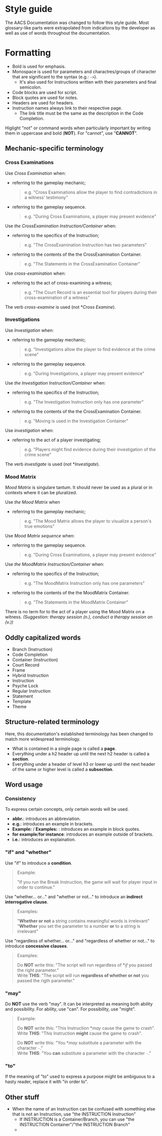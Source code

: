 # Style guide 

The AACS Documentation was changed to follow this style guide. Most glossary-like parts were extrapolated from indications by the developer as well as use of words throughout the documentation.

# Formatting
- Bold is used for emphasis.
- Monospace is used for parameters and charactres/groups of character that are significant to the syntax (e.g.: `->`).
  - It's also used for Instructions written with their parameters and final semicolon.
- Code blocks are used for script.
- Block quotes are used for notes.
- Headers are used for headers.
- Instruction names always link to their respective page.
  - The link title must be the same as the description in the Code Completion.

Higlight "not" or command words when particularly important by writing them in uppercase and bold (**NOT**). For "cannot", use "**CANNOT**".

## Mechanic-specific terminology

### Cross Examinations

Use *Cross Examination* when:
- referring to the gameplay mechanic;
  > e.g. "Cross Examinations allow the player to find contradictions in a witness' testimony"
- referring to the gameplay sequence.
  > e.g. "During Cross Examinations, a player may present evidence"

Use *the CrossExamination Instruction/Container* when:
- referring to the specifics of the Instruction;
  > e.g. "The CrossExamination Instruction has two parameters"
- referring to the contents of the the CrossExamination Container.
  > e.g. "The Statements in the CrossExamination Container"

Use *cross-examination* when:
- referring to the act of cross-examining a witness;
  > e.g. "The Court Record is an essential tool for players during their cross-examination of a witness"

The verb *cross-examine* is used (not \**Cross Examine*).

### Investigations

Use *Investigation* when:
- referring to the gameplay mechanic;
  > e.g. "Investigations allow the player to find evidence at the crime scene"
- referring to the gameplay sequence.
  > e.g. "During Investigations, a player may present evidence"

Use *the Investigation Instruction/Container* when:
- referring to the specifics of the Instruction;
  > e.g. "The Investigation Instruction only has one parameter"
- referring to the contents of the the CrossExamination Container.
  > e.g. "Moving is used in the Investigation Container"

Use *investigation* when:
- referring to the act of a player investigating;
  > e.g. "Players might find evidence during their investigation of the crime scene"

The verb *investigate* is used (not \**Investigate*).

### Mood Matrix

*Mood Matrix* is singulare tantum. It should never be used as a plural or in contexts where it can be pluralized.

Use *the Mood Matrix* when
- referring to the gameplay mechanic;
  > e.g. "The Mood Matrix allows the player to visualize a person's true emotions"

Use *Mood Matrix sequence* when:
- referring to the gameplay sequence.
  > e.g. "During Cross Examinations, a player may present evidence"

Use *the MoodMatrix Instruction/Container* when:
- referring to the specifics of the Instruction;
  > e.g. "The MoodMatrix Instruction only has one parameters"
- referring to the contents of the the MoodMatrix Container.
  > e.g. "The Statements in the MoodMatrix Container"

There is no term for to the act of a player using the Mood Matrix on a witness. *(Suggestion: therapy session (n.), conduct a therapy session on (v.))*

## Oddly capitalized words

- Branch (Instruction)
- Code Completion
- Container (Instruction)
- Court Record
- Frame
- Hybrid Instruction
- Instruction
- Psyche Lock
- Regular Instruction
- Statement
- Template
- Theme

## Structure-related terminology
Here, this documentation's established terminology has been changed to match more widespread terminology.
- What is contained in a single page is called a **page**.
- Everything under a h2 header up until the next h2 header is called a **section**.
- Everything under a header of level h3 or lower up until the next header of the same or higher level is called a **subsection**.

## Word usage

### Consistency

To express certain concepts, only certain words will be used.

- **abbr.**: introduces an abbreviation.
- **e.g.**: introduces an example in brackets.
- **Example:** / **Examples:** : introduces an example in block quotes.
- **for example**/**for instance**: introduces an example outside of brackets.
- **i.e.**: introduces an explaination.

### "if" and "whether"
Use "if" to introduce a **condition**.

> Example:
> 
> "If you run the Break Instruction, the game will wait for player input in order to continue."

Use "whether... or..." and "whether or not..." to introduce an **indirect interrogative clause**.

 > Examples:
 > 
 > "**Whether or not** a string contains meaningful words is irrelevant"  
 > "**Whether** you set the parameter to a number **or** to a string is irrelevant"

Use "regardless of whether... or..." and "regardless of whether or not..." to introduce **concessive clauses**.

 > Examples:
 > 
 > Do **NOT** write this: "The script will run regardless of \**if* you passed the right parameter."  
 > Write **THIS**: "The script will run **regardless of whether or not** you passed the rigth parameter."

### "may"
Do **NOT** use the verb "may". It can be interpreted as meaning both ability and possibility. For ability, use "can". For possibility, use "might".

> Example:  
> 
> Do **NOT** write this: "This Instruction \**may* cause the game to crash".  
> Write **THIS**: "This Instruction **might** cause the game to crash".  
> 
> Do **NOT** write this: "You \**may* substitute a parameter with the character `-`."  
> Write **THIS**: "You **can** substitute a parameter with the character `-`."

### "to"

If the meaning of "to" used to express a purpose might be ambiguous to a hasty reader, replace it with "in order to".

## Other stuff

- When the name of an Instruction can be confused with something else that is not an Instruction, use "the INSTRUCTION Instruction"
  - If INSTRUCTION is a Container/Branch, you can use "the INSTRUCTION Container"/"the INSTRUCTION Branch" 
  - 
